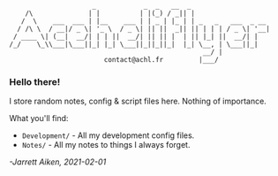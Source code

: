 ```
                     _            _  _   __  _
    /\              | |          | |(_) / _|| |
   /  \    ___  ___ | |__    ___ | | _ | |_ | | _   _   ___  _ __
  / /\ \  / __|/ _ \| '_ \  / _ \| || ||  _|| || | | | / _ \| '__|
 / ____ \| (__|  __/| | | ||  __/| || || |  | || |_| ||  __/| |
/_/    \_\\___|\___||_| |_| \___||_||_||_|  |_| \__, | \___||_|
                                                 __/ |
                        contact@achl.fr         |___/
```

### Hello there!

I store random notes, config & script files here. Nothing of importance.

What you'll find:
- `Development/` - All my development config files.
- `Notes/` - All my notes to things I always forget.

*-Jarrett Aiken, 2021-02-01*
